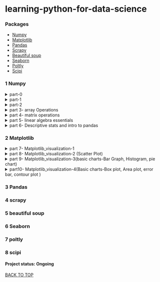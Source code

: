 # learning-python-for-data-science
### Packages
* [Numpy](#1-Numpy)
* [Matplotlib](#2-Matplotlib)
* [Pandas](#3-Pandas)
* [Scrapy](#4-Scrapy)
* [Beautiful soup](#5-Beautiful-soup)
* [Seaborn](#6-Seaborn)
* [Poltly](#7-Poltly)
* [Scipi](#8-Scipi)


### 1 Numpy
<details><summary>part-0</H4></summary>
      <p>
&nbsp;&nbsp;&nbsp;&nbsp;&nbsp;&nbsp;  Data Types  <br />
&nbsp;&nbsp;&nbsp;&nbsp;&nbsp;&nbsp;  Naming conventions  <br />
&nbsp;&nbsp;&nbsp;&nbsp;&nbsp;&nbsp;  operators hierarchy  <br />
&nbsp;&nbsp;&nbsp;&nbsp;&nbsp;&nbsp;  String  <br />
&nbsp;&nbsp;&nbsp;&nbsp;&nbsp;&nbsp;  list  <br />
&nbsp;&nbsp;&nbsp;&nbsp;&nbsp;&nbsp;  array  <br />
&nbsp;&nbsp;&nbsp;&nbsp;&nbsp;&nbsp;  tuple  <br />
&nbsp;&nbsp;&nbsp;&nbsp;&nbsp;&nbsp;  Dictionaries  <br />
&nbsp;&nbsp;&nbsp;&nbsp;&nbsp;&nbsp;  Sets  <br />
&nbsp;&nbsp;&nbsp;&nbsp;&nbsp;&nbsp;  Slicing  <br />
      </p>
</details>   

<details><summary>part-1</H4></summary>
      <p>
&nbsp;&nbsp;&nbsp;&nbsp;&nbsp;&nbsp;  jupyter shortcuts  <br />
&nbsp;&nbsp;&nbsp;&nbsp;&nbsp;&nbsp;  Array Creation  <br />
&nbsp;&nbsp;&nbsp;&nbsp;&nbsp;&nbsp;  length and size of array  <br />
&nbsp;&nbsp;&nbsp;&nbsp;&nbsp;&nbsp;  linspace()  <br />
&nbsp;&nbsp;&nbsp;&nbsp;&nbsp;&nbsp;  ones()  <br />
&nbsp;&nbsp;&nbsp;&nbsp;&nbsp;&nbsp;  zeros()  <br />
&nbsp;&nbsp;&nbsp;&nbsp;&nbsp;&nbsp;  Full()  <br />
&nbsp;&nbsp;&nbsp;&nbsp;&nbsp;&nbsp;  random()  <br />
      </p>
</details>   

<details><summary>part-2</H4></summary>
      <p>
&nbsp;&nbsp;&nbsp;&nbsp;&nbsp;&nbsp;  random.seed()  <br />
&nbsp;&nbsp;&nbsp;&nbsp;&nbsp;&nbsp;  Array Attributes  <br />
&nbsp;&nbsp;&nbsp;&nbsp;&nbsp;&nbsp;  Array subtraction  <br />
&nbsp;&nbsp;&nbsp;&nbsp;&nbsp;&nbsp;  Adding array  <br />
&nbsp;&nbsp;&nbsp;&nbsp;&nbsp;&nbsp;  array squaring & cubing  <br />
&nbsp;&nbsp;&nbsp;&nbsp;&nbsp;&nbsp;  trignometric function on Array  <br />
&nbsp;&nbsp;&nbsp;&nbsp;&nbsp;&nbsp;  conditional operator on Array  <br />
&nbsp;&nbsp;&nbsp;&nbsp;&nbsp;&nbsp;  matrix multiplication  <br />
&nbsp;&nbsp;&nbsp;&nbsp;&nbsp;&nbsp;  dot product  <br />
&nbsp;&nbsp;&nbsp;&nbsp;&nbsp;&nbsp;  Reshape  <br />
      </p>
</details> 

<details><summary>part 3- array Operations</H4></summary>
      <p>
&nbsp;&nbsp;&nbsp;&nbsp;&nbsp;&nbsp;  indexing and slicing Arrays  <br />
&nbsp;&nbsp;&nbsp;&nbsp;&nbsp;&nbsp;  replace an element  <br />
&nbsp;&nbsp;&nbsp;&nbsp;&nbsp;&nbsp;  flatteninig the array  <br />
&nbsp;&nbsp;&nbsp;&nbsp;&nbsp;&nbsp;  ravel()  <br />
&nbsp;&nbsp;&nbsp;&nbsp;&nbsp;&nbsp;  sorting  <br />
&nbsp;&nbsp;&nbsp;&nbsp;&nbsp;&nbsp;  resize  <br />
&nbsp;&nbsp;&nbsp;&nbsp;&nbsp;&nbsp;  append  <br />
&nbsp;&nbsp;&nbsp;&nbsp;&nbsp;&nbsp;  insert  <br />
&nbsp;&nbsp;&nbsp;&nbsp;&nbsp;&nbsp;  put  <br />
&nbsp;&nbsp;&nbsp;&nbsp;&nbsp;&nbsp;  delete  <br />
&nbsp;&nbsp;&nbsp;&nbsp;&nbsp;&nbsp;  Split  <br />
&nbsp;&nbsp;&nbsp;&nbsp;&nbsp;&nbsp;  concatenate  <br />
&nbsp;&nbsp;&nbsp;&nbsp;&nbsp;&nbsp;  vstack  <br />
&nbsp;&nbsp;&nbsp;&nbsp;&nbsp;&nbsp;  hstack  <br />
&nbsp;&nbsp;&nbsp;&nbsp;&nbsp;&nbsp;  remove redundent dimensions  <br />
&nbsp;&nbsp;&nbsp;&nbsp;&nbsp;&nbsp;  Broadcasting  <br />
      </p>
</details> 

<details><summary>part 4- matrix operations</H4></summary>
      <p>
&nbsp;&nbsp;&nbsp;&nbsp;&nbsp;&nbsp;  transpose  <br />
&nbsp;&nbsp;&nbsp;&nbsp;&nbsp;&nbsp;  max element in an array  <br />
&nbsp;&nbsp;&nbsp;&nbsp;&nbsp;&nbsp;  min element in an array  <br />
&nbsp;&nbsp;&nbsp;&nbsp;&nbsp;&nbsp;  sum of all elements  <br />
&nbsp;&nbsp;&nbsp;&nbsp;&nbsp;&nbsp;  cumulative sum  <br />
&nbsp;&nbsp;&nbsp;&nbsp;&nbsp;&nbsp;  sum and diffrence of more than two matrix  <br />
&nbsp;&nbsp;&nbsp;&nbsp;&nbsp;&nbsp;  trignometric angles  <br />
&nbsp;&nbsp;&nbsp;&nbsp;&nbsp;&nbsp;  sin()  <br />
&nbsp;&nbsp;&nbsp;&nbsp;&nbsp;&nbsp;  cos()  <br />
&nbsp;&nbsp;&nbsp;&nbsp;&nbsp;&nbsp;  tan()  <br />
&nbsp;&nbsp;&nbsp;&nbsp;&nbsp;&nbsp;  Intro to matplotlib  <br />
&nbsp;&nbsp;&nbsp;&nbsp;&nbsp;&nbsp;  argsort  <br />
&nbsp;&nbsp;&nbsp;&nbsp;&nbsp;&nbsp;  log  <br />
      </p>
</details> 


<details><summary>part 5- linear algebra essentials</H4></summary>
      <p>
&nbsp;&nbsp;&nbsp;&nbsp;&nbsp;&nbsp;  transpose  <br />
&nbsp;&nbsp;&nbsp;&nbsp;&nbsp;&nbsp;  inverse of matrix  <br />
&nbsp;&nbsp;&nbsp;&nbsp;&nbsp;&nbsp;  determinant of matrix  <br />
&nbsp;&nbsp;&nbsp;&nbsp;&nbsp;&nbsp;  rank of matrix  <br />
&nbsp;&nbsp;&nbsp;&nbsp;&nbsp;&nbsp;  diagonal of matrix  <br />
&nbsp;&nbsp;&nbsp;&nbsp;&nbsp;&nbsp;  eigen value and eigen vectors  <br />
&nbsp;&nbsp;&nbsp;&nbsp;&nbsp;&nbsp;  solve linear equations  <br />
      </p>
</details> 

<details><summary>part 6- Descriptive stats and intro to pandas</H4></summary>
      <p>
&nbsp;&nbsp;&nbsp;&nbsp;&nbsp;&nbsp;  import statistics  <br />
&nbsp;&nbsp;&nbsp;&nbsp;&nbsp;&nbsp;  mean  <br />
&nbsp;&nbsp;&nbsp;&nbsp;&nbsp;&nbsp;  median  <br />
&nbsp;&nbsp;&nbsp;&nbsp;&nbsp;&nbsp;  mode  <br />
&nbsp;&nbsp;&nbsp;&nbsp;&nbsp;&nbsp;  variance  <br />
&nbsp;&nbsp;&nbsp;&nbsp;&nbsp;&nbsp;  stdev  <br />
&nbsp;&nbsp;&nbsp;&nbsp;&nbsp;&nbsp;  cov  <br />
&nbsp;&nbsp;&nbsp;&nbsp;&nbsp;&nbsp;  quantile  <br />
&nbsp;&nbsp;&nbsp;&nbsp;&nbsp;&nbsp;  describe  <br />
      </p>
</details> 


### 2 Matplotlib  

<details><summary>part 7- Matplotlib_visualization-1</H4></summary>
      <p>
&nbsp;&nbsp;&nbsp;&nbsp;&nbsp;&nbsp;  MATLAB style interface  <br />
&nbsp;&nbsp;&nbsp;&nbsp;&nbsp;&nbsp;  Object oriented interface  <br />
&nbsp;&nbsp;&nbsp;&nbsp;&nbsp;&nbsp;  subplot vs subplots  <br />
&nbsp;&nbsp;&nbsp;&nbsp;&nbsp;&nbsp;  Style  <br />
&nbsp;&nbsp;&nbsp;&nbsp;&nbsp;&nbsp;  Line Plots  <br />
&nbsp;&nbsp;&nbsp;&nbsp;&nbsp;&nbsp;  Label  <br />
&nbsp;&nbsp;&nbsp;&nbsp;&nbsp;&nbsp;  Axes Limits  <br />
      </p>
</details>   

<details><summary>part 8- Matplotlib_visualization-2 (Scatter Plot)</H4></summary>
      <p>
&nbsp;&nbsp;&nbsp;&nbsp;&nbsp;&nbsp;  Scatter Plot  <br />
&nbsp;&nbsp;&nbsp;&nbsp;&nbsp;&nbsp;  label each point in scatter plot  <br />
&nbsp;&nbsp;&nbsp;&nbsp;&nbsp;&nbsp;  Scatter ploting a groupy  <br />
&nbsp;&nbsp;&nbsp;&nbsp;&nbsp;&nbsp;  Markers  <br />
&nbsp;&nbsp;&nbsp;&nbsp;&nbsp;&nbsp;  eg. 1 Iris data set  <br />
&nbsp;&nbsp;&nbsp;&nbsp;&nbsp;&nbsp;  eg. 2  <br />
&nbsp;&nbsp;&nbsp;&nbsp;&nbsp;&nbsp;  eg. 3  <br />
      </p>
</details>   

<details><summary>part 9- Matplotlib_visualization-3(basic charts-Bar Graph, Histogram, pie chart)</H4></summary>
      <p>
&nbsp;&nbsp;&nbsp;&nbsp;&nbsp;&nbsp;  Bar Graph  <br />
&nbsp;&nbsp;&nbsp;&nbsp;&nbsp;&nbsp;  multiserial bar graph  <br />
&nbsp;&nbsp;&nbsp;&nbsp;&nbsp;&nbsp;  stacked bar graph  <br />
&nbsp;&nbsp;&nbsp;&nbsp;&nbsp;&nbsp;  horizontal bar graph  <br />
&nbsp;&nbsp;&nbsp;&nbsp;&nbsp;&nbsp;  Histogram  <br />
&nbsp;&nbsp;&nbsp;&nbsp;&nbsp;&nbsp;  Histogram grouped by categories  <br />
&nbsp;&nbsp;&nbsp;&nbsp;&nbsp;&nbsp;  Density Curve  <br />
&nbsp;&nbsp;&nbsp;&nbsp;&nbsp;&nbsp;  Pie chart  <br />
&nbsp;&nbsp;&nbsp;&nbsp;&nbsp;&nbsp;  pie chart with legends  <br />
&nbsp;&nbsp;&nbsp;&nbsp;&nbsp;&nbsp;  pie chart with explode  <br />
&nbsp;&nbsp;&nbsp;&nbsp;&nbsp;&nbsp;  Donut graph  <br />
&nbsp;&nbsp;&nbsp;&nbsp;&nbsp;&nbsp;  multiple pie charts in one  <br />    
      </p>
</details> 

<details><summary>part10- Matplotlib_visualization-4(Basic charts-Box plot, Area plot, error bar, contour plot )</H4></summary>
      <p>
&nbsp;&nbsp;&nbsp;&nbsp;&nbsp;&nbsp;  BOX PLOT  <br />
&nbsp;&nbsp;&nbsp;&nbsp;&nbsp;&nbsp;  Box plot notch  <br />
&nbsp;&nbsp;&nbsp;&nbsp;&nbsp;&nbsp;  Change color  <br />
&nbsp;&nbsp;&nbsp;&nbsp;&nbsp;&nbsp;  Area Plot  <br />
&nbsp;&nbsp;&nbsp;&nbsp;&nbsp;&nbsp;  multiple area plot in one  <br />
&nbsp;&nbsp;&nbsp;&nbsp;&nbsp;&nbsp;  Shaded Region between two lines  <br />
&nbsp;&nbsp;&nbsp;&nbsp;&nbsp;&nbsp;  stack plot   <br />
&nbsp;&nbsp;&nbsp;&nbsp;&nbsp;&nbsp;  Error Bar  <br />
&nbsp;&nbsp;&nbsp;&nbsp;&nbsp;&nbsp;  Capsize and Capthick  <br />
&nbsp;&nbsp;&nbsp;&nbsp;&nbsp;&nbsp;  limits Parameter  <br />
&nbsp;&nbsp;&nbsp;&nbsp;&nbsp;&nbsp;  error bars with bar charts  <br />
&nbsp;&nbsp;&nbsp;&nbsp;&nbsp;&nbsp;  scatter plot with error bar  <br />
&nbsp;&nbsp;&nbsp;&nbsp;&nbsp;&nbsp;  contour plot  <br />
&nbsp;&nbsp;&nbsp;&nbsp;&nbsp;&nbsp;  Meshgrid  <br />
&nbsp;&nbsp;&nbsp;&nbsp;&nbsp;&nbsp;  adjusting levels  <br />
      </p>
</details> 


### 3 Pandas
### 4 scrapy
### 5 beautiful soup
### 6 Seaborn
### 7 poltly
### 8 scipi

#### Project status: Ongoing
[BACK TO TOP](#Packages)
